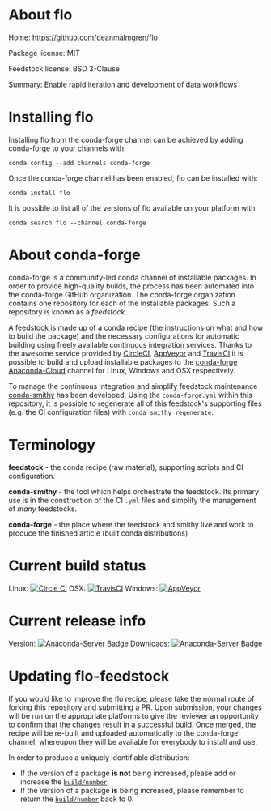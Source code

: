 About flo
=========

Home: https://github.com/deanmalmgren/flo

Package license: MIT

Feedstock license: BSD 3-Clause

Summary: Enable rapid iteration and development of data workflows



Installing flo
==============

Installing flo from the conda-forge channel can be achieved by adding conda-forge to your channels with:

```
conda config --add channels conda-forge
```

Once the conda-forge channel has been enabled, flo can be installed with:

```
conda install flo
```

It is possible to list all of the versions of flo available on your platform with:

```
conda search flo --channel conda-forge
```


About conda-forge
=================

conda-forge is a community-led conda channel of installable packages.
In order to provide high-quality builds, the process has been automated into the
conda-forge GitHub organization. The conda-forge organization contains one repository
for each of the installable packages. Such a repository is known as a *feedstock*.

A feedstock is made up of a conda recipe (the instructions on what and how to build
the package) and the necessary configurations for automatic building using freely
available continuous integration services. Thanks to the awesome service provided by
[CircleCI](https://circleci.com/), [AppVeyor](http://www.appveyor.com/)
and [TravisCI](https://travis-ci.org/) it is possible to build and upload installable
packages to the [conda-forge](https://anaconda.org/conda-forge)
[Anaconda-Cloud](http://docs.anaconda.org/) channel for Linux, Windows and OSX respectively.

To manage the continuous integration and simplify feedstock maintenance
[conda-smithy](http://github.com/conda-forge/conda-smithy) has been developed.
Using the ``conda-forge.yml`` within this repository, it is possible to regenerate all of
this feedstock's supporting files (e.g. the CI configuration files) with ``conda smithy regenerate``.


Terminology
===========

**feedstock** - the conda recipe (raw material), supporting scripts and CI configuration.

**conda-smithy** - the tool which helps orchestrate the feedstock.
                   Its primary use is in the construction of the CI ``.yml`` files
                   and simplify the management of *many* feedstocks.

**conda-forge** - the place where the feedstock and smithy live and work to
                  produce the finished article (built conda distributions)

Current build status
====================

Linux: [![Circle CI](https://circleci.com/gh/conda-forge/flo-feedstock.svg?style=svg)](https://circleci.com/gh/conda-forge/flo-feedstock)
OSX: [![TravisCI](https://travis-ci.org/conda-forge/flo-feedstock.svg?branch=master)](https://travis-ci.org/conda-forge/flo-feedstock)
Windows: [![AppVeyor](https://ci.appveyor.com/api/projects/status/github/conda-forge/flo-feedstock?svg=True)](https://ci.appveyor.com/project/conda-forge/flo-feedstock/branch/master)

Current release info
====================
Version: [![Anaconda-Server Badge](https://anaconda.org/conda-forge/flo/badges/version.svg)](https://anaconda.org/conda-forge/flo)
Downloads: [![Anaconda-Server Badge](https://anaconda.org/conda-forge/flo/badges/downloads.svg)](https://anaconda.org/conda-forge/flo)


Updating flo-feedstock
======================

If you would like to improve the flo recipe, please take the normal
route of forking this repository and submitting a PR. Upon submission, your changes will
be run on the appropriate platforms to give the reviewer an opportunity to confirm that the
changes result in a successful build. Once merged, the recipe will be re-built and uploaded
automatically to the conda-forge channel, whereupon they will be available for everybody to
install and use.

In order to produce a uniquely identifiable distribution:
 * If the version of a package **is not** being increased, please add or increase
   the [``build/number``](http://conda.pydata.org/docs/building/meta-yaml.html#build-number-and-string).
 * If the version of a package **is** being increased, please remember to return
   the [``build/number``](http://conda.pydata.org/docs/building/meta-yaml.html#build-number-and-string)
   back to 0.
